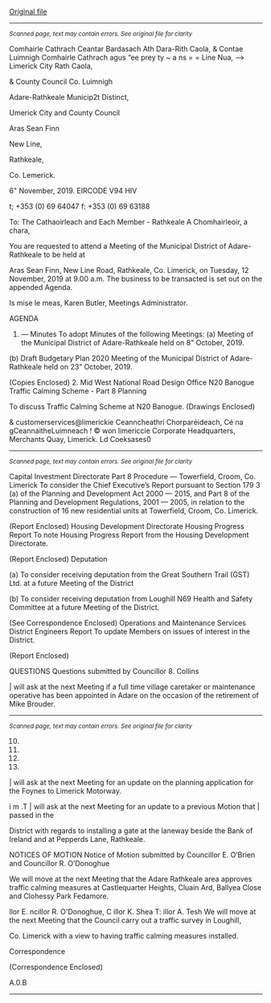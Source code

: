 [Original file](https://www.limerick.ie/sites/default/files/media/documents/2019-11/00%20Agenda%2012th%20November%2C%202019.pdf)

---
*<small>Scanned page, text may contain errors. See original file for clarity</small>*  

Comhairle Cathrach Ceantar Bardasach Ath Dara-Rith Caola,
& Contae Luimnigh Comhairle Cathrach agus “ee prey ty
~ a ns = = Line Nua,
——> Limerick City Rath Caola,

& County Council Co. Luimnigh

Adare-Rathkeale Municip2t Distinct,

Umerick City and County Council

Aras Sean Finn

New Line,

Rathkeale,

Co. Lemerick.

6" November, 2019. EIRCODE V94 HIV

t; +353 (0) 69 64047
f: +353 (0) 69 63188

To: The Cathaoirleach and Each Member -
Rathkeale
A Chomhairleoir, a chara,

You are requested to attend a Meeting of the Municipal District of Adare-Rathkeale to be held at

Aras Sean Finn, New Line Road, Rathkeale, Co. Limerick, on Tuesday, 12 November, 2019 at 9.00
a.m. The business to be transacted is set out on the appended Agenda.

Is mise le meas,
Karen Butler,
Meetings Administrator.

AGENDA

1. — Minutes
To adopt Minutes of the following Meetings:
(a) Meeting of the Municipal District of Adare-Rathkeale held on 8" October, 2019.

(b) Draft Budgetary Plan 2020 Meeting of the Municipal District of Adare-Rathkeale held
on 23” October, 2019.

(Copies Enclosed)
2. Mid West National Road Design Office
N20 Banogue Traffic Calming Scheme - Part 8 Planning

To discuss Traffic Calming Scheme at N20 Banogue.
(Drawings Enclosed)

& customerservices@limerickie
Ceanncheathri Chorparéideach, Cé na gCeannaitheLuimneach ! © won limericcie
Corporate Headquarters, Merchants Quay, Limerick. Ld Coeksases0


---
*<small>Scanned page, text may contain errors. See original file for clarity</small>*  

Capital Investment Directorate
Part 8 Procedure — Towerfield, Croom, Co. Limerick
To consider the Chief Executive’s Report pursuant to Section 179 3 (a) of the Planning and
Development Act 2000 — 2015, and Part 8 of the Planning and Development Regulations,
2001 — 2005, in relation to the construction of 16 new residential units at Towerfield,
Croom, Co. Limerick.

(Report Enclosed)
Housing Development Directorate
Housing Progress Report
To note Housing Progress Report from the Housing Development Directorate.

(Report Enclosed)
Deputation

(a) To consider receiving deputation from the Great Southern Trail (GST) Ltd. at a future
Meeting of the District

(b) To consider receiving deputation from Loughill N69 Health and Safety Committee at a
future Meeting of the District.

(See Correspondence Enclosed)
Operations and Maintenance Services
District Engineers Report
To update Members on issues of interest in the District.

(Report Enclosed)

QUESTIONS
Questions submitted by Councillor 8. Collins

| will ask at the next Meeting if a full time village caretaker or maintenance operative has
been appointed in Adare on the occasion of the retirement of Mike Brouder.


---
*<small>Scanned page, text may contain errors. See original file for clarity</small>*  

10.

11.

12.

13.

| will ask at the next Meeting for an update on the planning application for the Foynes to
Limerick Motorway.

i m .T
| will ask at the next Meeting for an update to a previous Motion that | passed in the

District with regards to installing a gate at the laneway beside the Bank of Ireland and at
Pepperds Lane, Rathkeale.

NOTICES OF MOTION
Notice of Motion submitted by Councillor E. O’Brien and Councillor R. O’Donoghue

We will move at the next Meeting that the Adare Rathkeale area approves traffic calming
measures at Castlequarter Heights, Cluain Ard, Ballyea Close and Clohessy Park
Fedamore.

llor E. ncillor R. O'Donoghue,
C illor K. Shea T: illor A. Tesh
We will move at the next Meeting that the Council carry out a traffic survey in Loughill,

Co. Limerick with a view to having traffic calming measures installed.

Correspondence

(Correspondence Enclosed)

A.0.B


---
